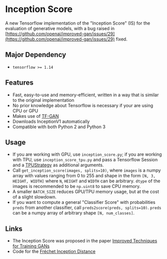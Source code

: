 Inception Score
=====================================

A new Tensorflow implementation of the "Inception Score" (IS) for the evaluation of generative models, with a bug raised in [https://github.com/openai/improved-gan/issues/29](https://github.com/openai/improved-gan/issues/29) fixed. 

## Major Dependency
- `tensorflow >= 1.14`

## Features
- Fast, easy-to-use and memory-efficient, written in a way that is similar to the original implementation
- No prior knowledge about Tensorflow is necessary if your are using CPU or GPU
- Makes use of [TF-GAN](https://github.com/tensorflow/gan)
- Downloads InceptionV1 automatically
- Compatible with both Python 2 and Python 3

## Usage
- If you are working with GPU, use `inception_score.py`; if you are working with TPU, use `inception_score_tpu.py` and pass a Tensorflow Session and a [TPUStrategy](https://www.tensorflow.org/api_docs/python/tf/distribute/experimental/TPUStrategy) as additional arguments.
- Call `get_inception_score(images, splits=10)`, where `images` is a numpy array with values ranging from 0 to 255 and shape in the form `[N, 3, HEIGHT, WIDTH]` where `N`, `HEIGHT` and `WIDTH` can be arbitrary. `dtype` of the images is recommended to be `np.uint8` to save CPU memory.
- A smaller `BATCH_SIZE` reduces GPU/TPU memory usage, but at the cost of a slight slowdown.
- If you want to compute a general "Classifier Score" with probabilities `preds` from another classifier, call `preds2score(preds, splits=10)`. `preds` can be a numpy array of arbitrary shape `[N, num_classes]`.
## Links
- The Inception Score was proposed in the paper [Improved Techniques for Training GANs](https://arxiv.org/abs/1606.03498)
- Code for the [Fréchet Inception Distance](https://github.com/tsc2017/Frechet-Inception-Distance)
